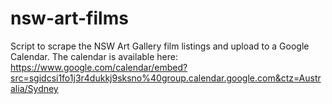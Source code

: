 nsw-art-films
=============

Script to scrape the NSW Art Gallery film listings and upload to a Google Calendar.
The calendar is available here: https://www.google.com/calendar/embed?src=sgidcsi1fo1j3r4dukkj9sksno%40group.calendar.google.com&ctz=Australia/Sydney
